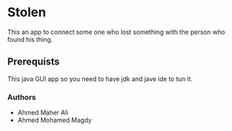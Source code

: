 # Stolen
This an app to connect some one who lost something with the person who found his thing.

## Prerequists
This java GUI app so you need to have jdk and jave ide to tun it.

### Authors
- Ahmed Maher Ali
- Ahmed Mohamed Magdy

